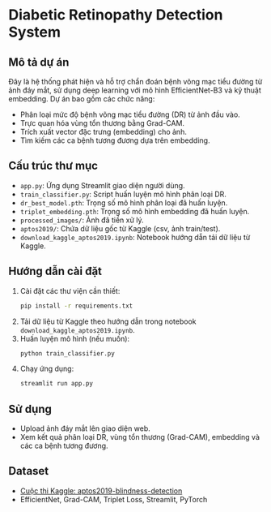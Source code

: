 # Diabetic Retinopathy Detection System

## Mô tả dự án

Đây là hệ thống phát hiện và hỗ trợ chẩn đoán bệnh võng mạc tiểu đường từ ảnh đáy mắt, sử dụng deep learning với mô hình EfficientNet-B3 và kỹ thuật embedding. Dự án bao gồm các chức năng:
- Phân loại mức độ bệnh võng mạc tiểu đường (DR) từ ảnh đầu vào.
- Trực quan hóa vùng tổn thương bằng Grad-CAM.
- Trích xuất vector đặc trưng (embedding) cho ảnh.
- Tìm kiếm các ca bệnh tương đương dựa trên embedding.

## Cấu trúc thư mục
- `app.py`: Ứng dụng Streamlit giao diện người dùng.
- `train_classifier.py`: Script huấn luyện mô hình phân loại DR.
- `dr_best_model.pth`: Trọng số mô hình phân loại đã huấn luyện.
- `triplet_embedding.pth`: Trọng số mô hình embedding đã huấn luyện.
- `processed_images/`: Ảnh đã tiền xử lý.
- `aptos2019/`: Chứa dữ liệu gốc từ Kaggle (csv, ảnh train/test).
- `download_kaggle_aptos2019.ipynb`: Notebook hướng dẫn tải dữ liệu từ Kaggle.

## Hướng dẫn cài đặt
1. Cài đặt các thư viện cần thiết:
   ```bash
   pip install -r requirements.txt
   ```
2. Tải dữ liệu từ Kaggle theo hướng dẫn trong notebook `download_kaggle_aptos2019.ipynb`.
3. Huấn luyện mô hình (nếu muốn):
   ```bash
   python train_classifier.py
   ```
4. Chạy ứng dụng:
   ```bash
   streamlit run app.py
   ```

## Sử dụng
- Upload ảnh đáy mắt lên giao diện web.
- Xem kết quả phân loại DR, vùng tổn thương (Grad-CAM), embedding và các ca bệnh tương đương.

## Dataset
- [Cuộc thi Kaggle: aptos2019-blindness-detection](https://www.kaggle.com/competitions/aptos2019-blindness-detection)
- EfficientNet, Grad-CAM, Triplet Loss, Streamlit, PyTorch
